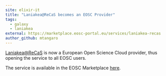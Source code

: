```yaml
---
site: elixir-it
title: "Laniakea@ReCaS becomes an EOSC Provider"
tags:
  - galaxy
  - laniakea
external: https://marketplace.eosc-portal.eu/services/laniakea-recas
author_github: mtangaro
---
```


[Laniakea@ReCaS](https://laniakea-elixir-it.github.io/) is now a European Open Science Cloud provider, thus opening the service to all EOSC users.

The service is available in the EOSC Marketplace [here](https://marketplace.eosc-portal.eu/services/laniakea-recas). 
